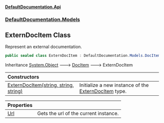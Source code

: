 #### [DefaultDocumentation\.Api](../../../index.md 'index')
### [DefaultDocumentation\.Models](../../../index.md#DefaultDocumentation.Models 'DefaultDocumentation\.Models')

## ExternDocItem Class

Represent an external documentation\.

```csharp
public sealed class ExternDocItem : DefaultDocumentation.Models.DocItem
```

Inheritance [System\.Object](https://docs.microsoft.com/en-us/dotnet/api/System.Object 'System\.Object') &#129106; [DocItem](../DocItem/index.md 'DefaultDocumentation\.Models\.DocItem') &#129106; ExternDocItem

| Constructors | |
| :--- | :--- |
| [ExternDocItem\(string, string, string\)](ExternDocItem(string,string,string).md 'DefaultDocumentation\.Models\.ExternDocItem\.ExternDocItem\(string, string, string\)') | Initialize a new instance of the [ExternDocItem](DefaultDocumentation/Models/ExternDocItem/index.md 'DefaultDocumentation\.Models\.ExternDocItem') type\. |

| Properties | |
| :--- | :--- |
| [Url](Url.md 'DefaultDocumentation\.Models\.ExternDocItem\.Url') | Gets the url of the current instance\. |
